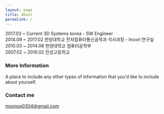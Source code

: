 ```yaml
---
layout: page
title: About
permalink: /
---
```


2017.03 ~ Current 3D Systems korea - SW Engineer<br>
2014.09 ~ 2017.02 한양대학교 전자컴퓨터통신공학과 석사과정 - Incorl 연구실<br>
2010.03 ~ 2014.08 한양대학교 컴퓨터공학부<br>
2007.02 ~ 2010.02 진성고등학교<br>

### More Information

A place to include any other types of information that you'd like to include about yourself.

### Contact me

[moonsp0304@gmail.com](mailto:email@domain.com)
